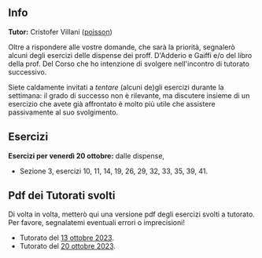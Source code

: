 ## Info

**Tutor:** Cristofer Villani ([poisson](https://poisson.phc.dm.unipi.it/~cvillani)) 

Oltre a rispondere alle vostre domande, che sarà la priorità, segnalerò alcuni degli esercizi delle dispense dei proff. D'Adderio e Gaiffi e/o del libro della prof. Del Corso che ho intenzione di svolgere nell'incontro di tutorato successivo. 

Siete caldamente invitati a *tentare* (alcuni de)gli esercizi durante la settimana: il grado di successo non è rilevante, ma discutere insieme di un esercizio che avete già affrontato è molto più utile che assistere passivamente al suo svolgimento. 

## Esercizi

**Esercizi per venerdì 20 ottobre:** dalle dispense, 

- Sezione 3, esercizi 10, 11, 14, 19, 26, 29, 32, 33, 35, 39, 41.

## Pdf dei Tutorati svolti

Di volta in volta, metterò qui una versione pdf degli esercizi svolti a tutorato. Per favore, segnalatemi eventuali errori o imprecisioni!

- Tutorato del [13 ottobre 2023](/TutoratoAritmetica13102023.pdf).
- Tutorato del [20 ottobre 2023](/TutoratoAritmetica20102023.pdf).
